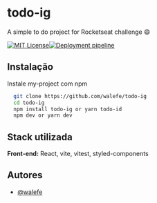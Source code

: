 
# todo-ig
A simple to do project for Rocketseat challenge :smile:

[![MIT License](https://img.shields.io/badge/License-MIT-green.svg)](https://choosealicense.com/licenses/mit/)[![Deployment pipeline](https://github.com/walefe/todo-ig/actions/workflows/main.yml/badge.svg?branch=main)](https://github.com/walefe/todo-ig/actions/workflows/main.yml)

## Instalação

Instale my-project com npm

```bash
  git clone https://github.com/walefe/todo-ig
  cd todo-ig
  npm install todo-ig or yarn todo-id
  npm dev or yarn dev
```
    
## Stack utilizada

**Front-end:** React, vite, vitest, styled-components



## Autores

- [@walefe](https://www.github.com/walefe)

